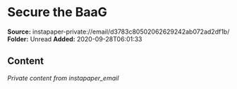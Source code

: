 # Secure the BaaG

**Source:** instapaper-private://email/d3783c80502062629242ab072ad2df1b/
**Folder:** Unread
**Added:** 2020-09-28T06:01:33




## Content
*Private content from instapaper_email*
